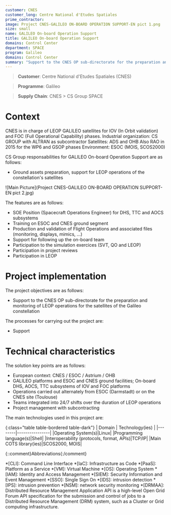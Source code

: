 ```yaml
---
customer: CNES
customer_long: Centre National d'Etudes Spatiales
prime_contractor: 
image: Project CNES-GALILEO ON-BOARD OPERATION SUPPORT-EN pict 1.png
size: small
name: GALILEO On-board Operation Support
title: GALILEO On-board Operation Support
domains: Control Center
department: SPACE
program: Galileo
domains: Control Center
summary: "Support to the CNES OP sub-directorate for the preparation and monitoring of LEOP operations for the satellites of the Galileo constellation"
---
```


> __Customer__\: Centre National d'Etudes Spatiales (CNES)

> __Programme__\: Galileo

> __Supply Chain__\: CNES >  CS Group SPACE


# Context

CNES is in charge of LEOP GALILEO satellites for IOV (In Orbit validation) and FOC (Full Operational Capability) phases.
Industrial organization: CS GROUP with ALTRAN as subcontractor
Satellites: ADS and OHB
Also RAO in 2015 for the WP6 and GSOP phases
Environment: ESOC (MOIS, SCOS2000)

CS Group responsabilities for GALILEO On-board Operation Support are as follows:
* Ground assets preparation, support for LEOP operations of the constellation's satellites

![Main Picture](Project CNES-GALILEO ON-BOARD OPERATION SUPPORT-EN pict 2.jpg)

The features are as follows:
* SOE Position (Spacecraft Operations Engineer) for DHS, TTC and AOCS subsystems
* Training on ESOC and CNES ground segment
* Production and validation of Flight Operations and associated files (monitoring, displays, mimics, …)
* Support for following up the on-board team
* Participation to the simulation exercices (SVT, QO and LEOP)
* Participation in project reviews
* Participation in LEOP

# Project implementation

The project objectives are as follows:
* Support to the CNES OP sub-directorate for the preparation and monitoring of LEOP operations for the satellites of the Galileo constellation

The processes for carrying out the project are:
* Support

# Technical characteristics

The solution key points are as follows:
* European context: CNES / ESOC / Astrium / OHB
* GALILEO platforms and ESOC and CNES ground facilities; On-board DHS, AOCS, TTC subsystems of IOV and FOC platforms
* Operations carried out alternately from ESOC (Darmstadt) or on the CNES site (Toulouse)
* Teams integrated into 24/7 shifts over the duration of LEOP operations
* Project management with subcontracting



The main technologies used in this project are:

{:class="table table-bordered table-dark"}
| Domain | Technology(ies) |
|--------|----------------|
|Operating System(s)|Linux|
|Programming language(s)|Shell|
|Interoperability (protocols, format, APIs)|TCP/IP|
|Main COTS library(ies)|SCOS2000, MOIS|



{::comment}Abbreviations{:/comment}

*[CLI]: Command Line Interface
*[IaC]: Infrastructure as Code
*[PaaS]: Platform as a Service
*[VM]: Virtual Machine
*[OS]: Operating System
*[IAM]: Identity and Access Management
*[SIEM]: Security Information and Event Management
*[SSO]: Single Sign On
*[IDS]: intrusion detection
*[IPS]: intrusion prevention
*[NSM]: network security monitoring
*[DRMAA]: Distributed Resource Management Application API is a high-level Open Grid Forum API specification for the submission and control of jobs to a Distributed Resource Management (DRM) system, such as a Cluster or Grid computing infrastructure.
